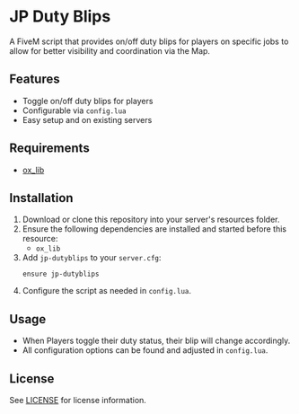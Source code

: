 # JP Duty Blips

A FiveM script that provides on/off duty blips for players on specific jobs to allow for better visibility and coordination via the Map.

## Features
- Toggle on/off duty blips for players
- Configurable via `config.lua`
- Easy setup and on existing servers

## Requirements
- [ox_lib](https://github.com/overextended/ox_lib)

## Installation
1. Download or clone this repository into your server's resources folder.
2. Ensure the following dependencies are installed and started before this resource:
   - `ox_lib`
3. Add `jp-dutyblips` to your `server.cfg`:
   ```
   ensure jp-dutyblips
   ```
4. Configure the script as needed in `config.lua`.

## Usage
- When Players toggle their duty status, their blip will change accordingly.
- All configuration options can be found and adjusted in `config.lua`.

## License
See [LICENSE](LICENSE) for license information.